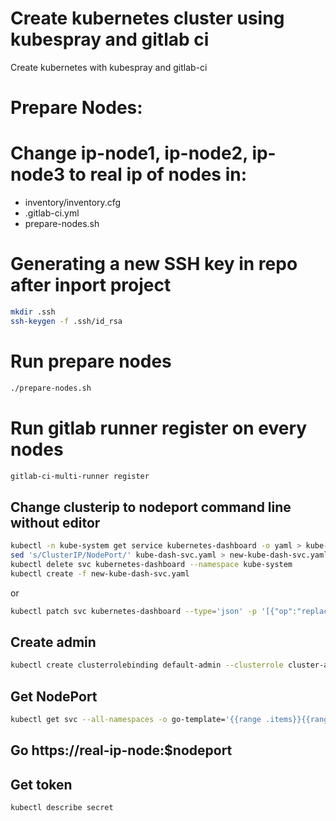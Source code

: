 # Create kubernetes cluster using kubespray and gitlab ci
Create kubernetes with kubespray and gitlab-ci

# Prepare Nodes:

# Change ip-node1, ip-node2, ip-node3 to real ip of nodes in:
  - inventory/inventory.cfg
  - .gitlab-ci.yml
  - prepare-nodes.sh

# Generating a new SSH key in repo after inport project
```sh
mkdir .ssh
ssh-keygen -f .ssh/id_rsa
```

# Run prepare nodes
```sh
./prepare-nodes.sh
```

# Run gitlab runner register on every nodes
```sh
gitlab-ci-multi-runner register
```

## Change clusterip to nodeport command line without editor
```sh
kubectl -n kube-system get service kubernetes-dashboard -o yaml > kube-dash-svc.yaml
sed 's/ClusterIP/NodePort/' kube-dash-svc.yaml > new-kube-dash-svc.yaml
kubectl delete svc kubernetes-dashboard --namespace kube-system
kubectl create -f new-kube-dash-svc.yaml
```
or
```sh
kubectl patch svc kubernetes-dashboard --type='json' -p '[{"op":"replace","path":"/spec/type","value":"NodePort"}]'
```

## Create admin
```sh
kubectl create clusterrolebinding default-admin --clusterrole cluster-admin --serviceaccount=default:default
```
## Get NodePort
```sh
kubectl get svc --all-namespaces -o go-template='{{range .items}}{{range.spec.ports}}{{if .nodePort}}{{.nodePort}}{{"\n"}}{{end}}{{end}}{{end}}'
```
## Go https://real-ip-node:$nodeport

## Get token
```sh
kubectl describe secret
```

